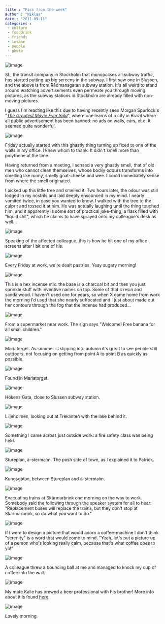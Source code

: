 ```yaml
---
title : "Pics from the week"
author : "Niklas"
date : "2011-09-11"
categories : 
 - culture
 - fooddrink
 - friends
 - insane
 - people
 - photo
---
```


![image](https://niklasblog.com/wp-content/wpid-2011-09-10-20.39.20.jpg)

SL, the transit company in Stockholm that monopolises all subway traffic, has started putting up big screens in the subway. I first saw one in Slussen, and the above is from Rådmansgatan subway station. It's all weird to stand around watching advertisements even permeate you through moving pictures, as the subway stations in Stockholm are already filled with non-moving pictures.

I guess I'm reacting like this due to having recently seen Morgan Spurlock's "_[The Greatest Movie Ever Sold](http://www.youtube.com/watch?v=T4Ng2P3zxfM)_", where one learns of a city in Brazil where all public advertisement has been banned: no ads on walls, cars, et.c. It seemed quite wonderful.

![image](https://niklasblog.com/wp-content/wpid-2011-09-09-09.20.17.jpg)

Friday actually started with this ghastly thing turning up fixed to one of the walls in my office. I knew whom to thank. It didn't smell more than polythene at the time.

Having returned from a meeting, I sensed a very ghastly smell, that of old men who cannot clean themselves, whose bodily odours transforms into smelling like runny, smelly goat-cheese and wee. I could immediately sense from where the smell originated.

I picked up this little tree and smelled it. Two hours later, the odour was still lodged in my nostrils and laid deeply ensconced in my mind. I nearly vomited twice, in case you wanted to know. I walked with the tree to the culprit and tossed it at him. He was actually laughing until the thing touched him, and it apparently is some sort of practical joke-thing, a flask filled with "liquid shit", which he claims to have sprayed onto my colleague's desk as well...

![image](https://niklasblog.com/wp-content/wpid-2011-09-09-13.49.52.jpg)

Speaking of the affected colleague, this is how he hit one of my office screens after I bit one of his.

![image](https://niklasblog.com/wp-content/wpid-2011-09-09-07.02.51.jpg)

Every Friday at work, we're dealt pastries. Yeay sugary morning!

![image](https://niklasblog.com/wp-content/wpid-2011-09-04-10.22.40-1-1.jpg)

This is a hex incense mix: the base is a charcoal bit and then you just sprinkle stuff with inventive names on top. Some of that's resin and sandalwood. I haven't used one for years, so when X came home from work the morning I'd used that she nearly suffocated and I just about made out her contours through the fog that the incense had produced...

![image](https://niklasblog.com/wp-content/wpid-2011-09-06-12.15.04.jpg)

From a supermarket near work. The sign says "Welcome! Free banana for all small children."

![image](https://niklasblog.com/wp-content/wpid-2011-09-06-16.39.08.jpg)

Mariatorget. As summer is slipping into autumn it's great to see people still outdoors, not focusing on getting from point A to point B as quickly as possible.

![image](https://niklasblog.com/wp-content/wpid-2011-09-06-16.39.32.jpg)

Found in Mariatorget.

![image](https://niklasblog.com/wp-content/wpid-2011-09-06-17.06.38.jpg)

Hökens Gata, close to Slussen subway station.

![image](https://niklasblog.com/wp-content/wpid-2011-09-07-13.19.22.jpg)

Liljeholmen, looking out at Trekanten with the lake behind it.

![image](https://niklasblog.com/wp-content/wpid-2011-09-07-15.21.31.jpg)

Something I came across just outside work: a fire safety class was being held.

![image](https://niklasblog.com/wp-content/wpid-2011-09-07-17.31.35.jpg)

Stureplan, à–stermalm. The posh side of town, as I explained it to Patrick.

![image](https://niklasblog.com/wp-content/wpid-2011-09-07-18.35.35.jpg)

Kungsgatan, between Stureplan and à–stermalm.

![image](https://niklasblog.com/wp-content/wpid-2011-09-08-06.51.52.jpg)

Evacuating trains at Skärmarbrink one morning on the way to work. Somebody said the following through the speaker system for all to hear: "Replacement buses will replace the trains, but they don't stop at Skärmarbrink, so do what you want to do."

![image](https://niklasblog.com/wp-content/wpid-2011-09-08-13.16.10.jpg)

If I were to design a picture that would adorn a coffee-machine I don't think "serenity" is a word that would come to mind. "Yeah, let's put a picture up of a person who's looking really calm, because that's what coffee does to ya!"

![image](https://niklasblog.com/wp-content/wpid-2011-09-08-13.41.46.jpg)

A colleague threw a bouncing ball at me and managed to knock my cup of coffee into the wall.

![image](https://niklasblog.com/wp-content/wpid-2011-09-08-17.59.35.jpg)

My mate Kalle has brewed a beer professional with his brother! More info about it is found [here](https://niklasblog.com/?p=8073).

![image](https://niklasblog.com/wp-content/wpid-2011-09-09-06.56.33.jpg)

Lovely morning.
